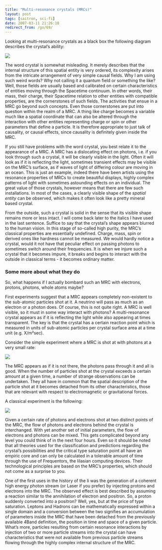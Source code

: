 ```yaml
---
title: "Multi-resonance crystals (MRCs)"
layout: post
tags: [saitron, sci-fi]
date: 2007-03-11 21:26:10
redirect_from: /go/69/
---
```


Looking at multi-resonance crystals as a black box the following diagram describes the crystal’s ability:

![](files/images/saitech1-fig1.gif)

The word crystal is somewhat misleading. It merely describes that the internal structure of this spatial entity is very ordered, its complexity arises from the intricate arrangement of very simple causal fields. Why I am using such weird words? Why not calling it a quantum field or something the like? Well, those fields are usually based and calibrated on certain characteristics of entities moving through the Spacetime continuum. In other words, their mass, their charge, their Spacetime relation to other entities with compatible properties, are the cornerstones of such fields. The activities that ensue in a MRC go beyond such concepts. Even those cornerstones are put into question within the realm of a MRC. A thing like charge becomes a variable much like a spatial coordinate that can also be altered through the interaction with other entities  representing charge or spin or other parameters that define a particle. It is therefore appropriate to just talk of causality, or causal effects, since causality is definitely given inside the MRC.

If you still have problems with the word crystal, you best relate it to the appearance of a MRC. A MRC has a dislocating effect on photons, i.e. if you look through such a crystal, it will be clearly visible in the light. Often it will look as if it is reflecting the light, sometimes transient effects may be visible on the MRC’s surface, as if waves of light of differing colour are moving in an ocean. This is just an example, indeed there have been artists using the resonance properties of MRCs to create beautiful displays, highly complex patterns of light with sometimes astounding effects on an individual. The great value of those crystals, however means that there are few such installations. In most of the cases, a clearly visible shape of the _spatial entity_ can be observed, which makes it often look like a pretty mineral based crystal. 

From the outside, such a crystal is solid in the sense that its visible shape remains more or less intact. I will come back later to the italics I have used in the last sentence. Suffice to say that the crystal’s shape appears blurred to the human vision. In this stage of so-called high purity, the MRC’s classical properties are essentially undefined. Charge, mass, spin or derived ones like hardness cannot be measured. We would hardly notice a crystal, would it not have that peculiar effect on passing photons to sometimes switch around their frequencies. It is when we injure such a crystal that it becomes impure, it breaks and begins to interact with the outside in classical terms - it becomes ordinary matter.

### Some more about what they do

So, what happens if I actually bombard such an MRC with electrons, protons, photons, whole atoms maybe?

First experiments suggest that a MRC appears completely non-existent to the sub-atomic particles shot at it. A neutrino will pass as much as an electron or a photon does. Of course, this is not quite right. A MRC is well visible, so it must in some way interact with photons? A multi-resonance crystal appears as if it is reflecting the light while also appearing at times transparent. The key is that the crystal has a certain reaction point which is measured in units of sub-atomic particles per crystal surface area at a time unit (e.g. X/m²sec).

Consider the simple experiment where a MRC is shot at with photons at a very small rate:

![](files/images/saitech1-fig2.gif)

The MRC appears as if it is not there, the photons pass through it and all is good. 
When the number of particles shot at the crystal exceeds a certain amount at a given time, a number of strange observations can be undertaken. They all have in common that the spatial description of the particle shot at it becomes detached from its other characteristics, those that are relevant with respect to electromagnetic or gravitational forces.

A classical experiment is the following:

![](files/images/saitech1-fig3.gif)

Given a certain rate of photons and electrons shot at two distinct points of the MRC, the flow of photons and electrons behind the crystal is interchanged. With yet another set of initial parameters, the flow of electrons and photons can be mixed. 
This gets complicated beyond any level you could think of in the next four hours. Even so it should be noted that all theories used for the classification and predictions regarding the crystal’s possibilities and the critical type saturation point all have an empiric core and can only be calculated in a tolerable amount of time through the use of Frequentors, the Iilasian computing devices. Their technological principles are based on the MRC’s properties, which should not come as a surprise to you.

One of the first uses in the history of the Ii was the generation of a coherent high energy photon stream (or Laser if you prefer) by injecting protons and electrons into the MRC. 
The observed effect is best described by assuming a reaction similar to the annihilation of electron and positron. So, a proton suddenly converted into a positron? Well, yes, but at the price of type saturation. Leptons and Hadrons can be mathematically expressed within a single domain and a conversion between the two signifies an accumulation of parameters inside the MRC that have been detached from the previously available 4Band definition, the position in time and space of a given particle. What’s more, particles resulting from certain resonance interactions by injection of two or more particle streams into the crystal can have characteristics that were not available from previous particle streams flowing through the highly complex internal structure of the MRC.